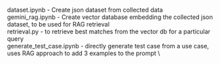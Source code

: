 dataset.ipynb - Create json dataset from collected data \
gemini_rag.ipynb - Create vector database embedding the collected json dataset, to be used for RAG retrieval \
retrieval.py - to retrieve best matches from the vector db for a particular query \
generate_test_case.ipynb - directly generate test case from a use case, uses RAG approach to add 3 examples to the prompt \
